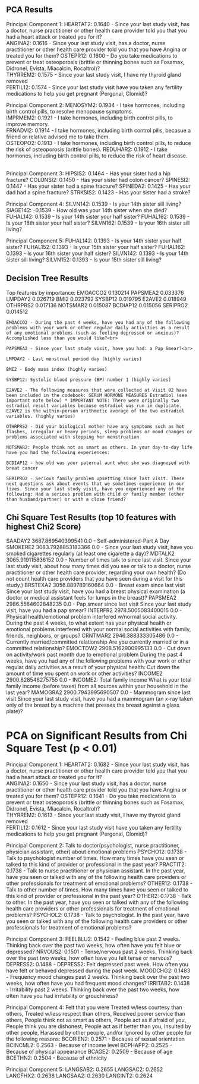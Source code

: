 

## PCA Results

Principal Component 1:
  HEARTAT2: 0.1640 - Since your last study visit, has a doctor, nurse practitioner or other health care provider told you that you had a heart attack or treated you for it? <br>
  ANGINA2: 0.1616 - Since your last study visit, has a doctor, nurse practitioner or other health care provider told you that you have Angina or treated you for them?
  OSTEPR12: 0.1600 - Do you take medications to prevent or treat osteoporosis (brittle or thinning bones such as Fosamax, Didronel, Evista, Miacalcin, Rocaltrol)?<br>
  THYRREM2: 0.1575 - Since your last study visit, I have my thyroid gland removed<br>
  FERTIL12: 0.1574 - Since your last study visit have you taken any fertility medications to help you get pregnant (Pergonal, Clomid)? <br>

Principal Component 2:
  MENOSYM2: 0.1934 - I take hormones, including birth control pills, to resolve menopause symptoms. <br>
  IMPRMEM2: 0.1921 - I take hormones, including birth control pills, to improve memory.<br>
  FRNADVI2: 0.1914 - I take hormones, including birth control pills, becasue a friend or relative advised me to take them. <br>
  OSTEOPO2: 0.1913 - I take hormones, including birth control pills, to reduce the risk of osteoporosis (brittle bones).
  REDUHAR2: 0.1912  - I take hormones, including birth control pills, to reduce the risk of heart disease. <br><br>

Principal Component 3: 
  HIPSIS2: 0.1464 - Has your sister had a hip fracture?
  COLONSI2: 0.1450 - Has your sister had colon cancer? 
  SPINESI2: 0.1447 - Has your sister had a spine fracture?
  SPINEDA2: 0.1425 - Has your dad had a spine fracture? 
  STRKSIS2: 0.1423 - Has your sister had a stroke?

Principal Component 4:
  SILVN142: 0.1539 - Is your 14th sister sill living?
  SIAGE142: -0.1539 - How old was your 14th sister when she died?
  FUHAL142: 0.1539 - Is your 14th sister your half sister?
  FUHAL162: 0.1539 - Is your 16th sister your half sister?
  SILVN162: 0.1539 - Is your 16th sister sill living?

Principal Component 5:
  FUHAL142: 0.1393 - Is your 14th sister your half sister?
  FUHAL152: 0.1393 - Is your 15th sister your half sister?
  FUHAL162: 0.1393  - Is your 16th sister your half sister?
  SILVN142: 0.1393 - Is your 14th sister sill living?
  SILVN152: 0.1393 - Is your 15th sister sill living?

  ## Decision Tree Results

  Top features by importance:
    EMOACCO2    0.130214 
    PAPSMEA2    0.033376
    LMPDAY2     0.026719
    BMI2        0.023792
    SYSBP12     0.019795
    E2AVE2      0.018949
    OTHRPRS2    0.017136
    NOTSMAR2    0.015087
    BCDIAP12    0.015056
    SERIPRO2    0.014512

    EMOACCO2 - During the past 4 weeks, have you had any of the following problems with your work or other regular daily activities as a result of any emotional problems (such as feeling depressed or anxious)? Accomplished less than you would like?<br>

    PAPSMEA2 - Since your last study visit, have you had: a Pap Smear?<br>

    LMPDAY2 - Last menstrual period day (highly varies)

    BMI2 - Body mass index (highly varies)

    SYSBP12: Systolic blood pressure (BP) number 1 (highly varies)

    E2AVE2 - The following measures that were collected at Visit 02 have been included in the codebook: SERUM HORMONE MEASURES Estradiol (see important note below) * IMPORTANT NOTE: There were originally two estradiol result variables because estradiol was run in duplicate. E2AVE2 is the within-person arithmetic average of the two estradiol variables. (highly varies)

    OTHRPRS2 - Did your biological mother have any symptoms such as hot flashes, irregular or heavy periods, sleep problems or mood changes or problems associated with stopping her menstruation

    NOTSMAR2: People think not as smart as others. In your day-to-day life have you had the following experiences:

    BCDIAP12 - how old was your paternal aunt when she was diagnosed with breat cancer

    SERIPRO2 - Serious family problem upsetting since last visit. These next questions ask about events that we sometimes experience in our lives. Since your last study visit, have you experienced any of the following: Had a serious problem with child or family member (other than husband/partner) or with a close friend?

## Chi Square Test Results (top 10 features with highest Chi2 Score)

SAADAY2	3687.869540399541	0.0 - Self-administered-Part A Day
SMOKERE2	3083.7928853183366	0.0 - Since your last study visit, have you smoked cigarettes regularly (at least one cigarette a day)?
MDTALK2	3065.919115836152	0.0 - Number of times talk to since last visit. 
Since your last study visit, about how many times did you see or talk to a doctor, nurse practitioner or other health care provider, regarding your own health? (Do not count health care providers that you have seen during a visit for this study.)
BRSTEXA2	3056.889789160664	0.0 -  Breast exam since last visit
Since your last study visit, have you had a breast physical examination (a doctor or medical assistant feels for lumps in the breast)?
PAPSMEA2	2986.5564602848235	0.0 - Pap smear since last visit
Since your last study visit, have you had a pap smear?
INTERFR2	2978.5005083400015	0.0 - Physical health/emotional problem interfered w/normal social activity. During the past 4 weeks, to what extent has your physical health or emotional problems interfered with your normal social activities with family, friends, neighbors, or groups?
CRNTMAR2	2946.388333305486	0.0 -  Currently married/committed relationship
Are you currently married or in a committed relationship?
EMOCTDW2	2908.5162900995133	0.0 - Cut down on activity/work past month due to emotional problem
During the past 4 weeks, have you had any of the following problems with your work or other regular daily activities as a result of your physical health:
Cut down the amount of time you spent on work or other activities?
INCOME2	2900.828546275755	0.0 - INCOME2: Total family income
What is your total family income (before taxes) from all sources within your household in the last year?
MAMOGRA2	2900.7943995690507	0.0 - Mammogram since last visit
Since your last study visit, have you had a mammogram (an x-ray taken only of the breast by a machine that presses the breast against a glass plate)?


# PCA on Significant Results from Chi Square Test (p < 0.01)
Principal Component 1:
  HEARTAT2: 0.1682 - Since your last study visit, has a doctor, nurse practitioner or other health care provider told you that you had a heart attack or treated you for it? <br>
  ANGINA2: 0.1650 - Since your last study visit, has a doctor, nurse practitioner or other health care provider told you that you have Angina or treated you for them?
  OSTEPR12: 0.1641 - Do you take medications to prevent or treat osteoporosis (brittle or thinning bones such as Fosamax, Didronel, Evista, Miacalcin, Rocaltrol)?<br>
  THYRREM2: 0.1613 - Since your last study visit, I have my thyroid gland removed<br>
  FERTIL12: 0.1612 - Since your last study visit have you taken any fertility medications to help you get pregnant (Pergonal, Clomid)? <br>

Principal Component 2: Talk to doctor(psychologist, nurse practitioner, physician assistant, other) about emotional problems
  PSYCHO12: 0.1738 - Talk to psychologist number of times. How many times have you seen or talked to this kind of provider or professional in the past year?
  PRACTIT2: 0.1738 - Talk to nurse practitioner or physician assistant. In the past year, have you seen or talked with any of the following health care providers or other professionals for treatment of emotional problems?
  OTHER12: 0.1738 - Talk to other number of times. How many times have you seen or talked to this kind of provider or professional in the past year?
  OTHER2: 0.1738 - Talk to other. In the past year, have you seen or talked with any of the following health care providers or other professionals for treatment of emotional problems?
  PSYCHOL2: 0.1738 - Talk to psychologist. In the past year, have you seen or talked with any of the following health care providers or other professionals for treatment of emotional problems?

Principal Component 3:
  FEELBLU2: 0.1542 - Feeling blue past 2 weeks. Thinking back over the past two weeks, how often have you felt blue or depressed?
  NRVOUS2: 0.1501 - Tense/nervous past 2 weeks. Thinking back over the past two weeks, how often have you felt tense or nervous?
  DEPRESS2: 0.1488 - DEPRESS2: Felt depressed past week. How often you have felt or behaved depressed during the past week.
  MOODCHG2: 0.1483 - Frequency mood changes past 2 weeks. Thinking back over the past two weeks, how often have you had frequent mood changes?
  IRRITAB2: 0.1438 -  Irritability past 2 weeks. Thinking back over the past two weeks, how often have you had irritability or grouchiness?

Principal Component 4: 
    Felt that you were Treated w/less courtesy than others, Treated w/less respect than others, Received poorer service than others, People think not as smart as others, People act as if afraid of you, People think you are dishonest, People act as if better than you, Insulted by other people, Harassed by other people, and/or Ignored by other people for the following reasons:
  BCORIEN2: 0.2571 - Because of sexual orientation
  BCINCML2: 0.2563 - Because of income level
  BCPHAPP2: 0.2525 - Because of physical appearance
  BCAGE2: 0.2509 - Because of age
  BCETHN2: 0.2504 - Because of ethnicity

Principal Component 5:
  LANGSAB2: 0.2655
  LANGSAC2: 0.2652
  LANGFHX2: 0.2638
  LANGSAA2: 0.2630
  LANGINT2: 0.2624